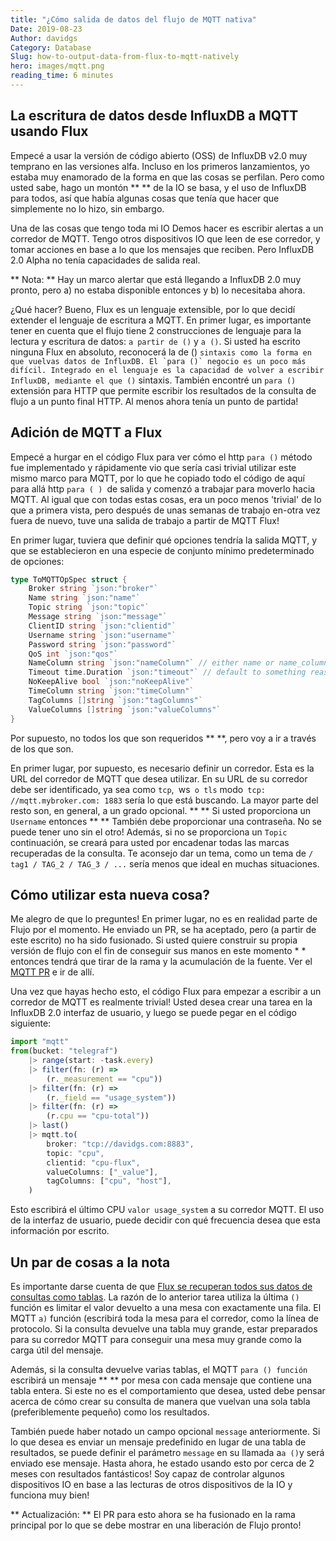 ```yaml
---
title: "¿Cómo salida de datos del flujo de MQTT nativa"
Date: 2019-08-23
Author: davidgs
Category: Database
Slug: how-to-output-data-from-flux-to-mqtt-natively
hero: images/mqtt.png
reading_time: 6 minutes
---
```


## La escritura de datos desde InfluxDB a MQTT usando Flux

Empecé a usar la versión de código abierto (OSS) de InfluxDB v2.0 muy temprano en las versiones alfa. Incluso en los primeros lanzamientos, yo estaba muy enamorado de la forma en que las cosas se perfilan. Pero como usted sabe, hago un montón ** ** de la IO se basa, y el uso de InfluxDB para todos, así que había algunas cosas que tenía que hacer que simplemente no lo hizo, sin embargo.

Una de las cosas que tengo toda mi IO Demos hacer es escribir alertas a un corredor de MQTT. Tengo otros dispositivos IO que leen de ese corredor, y tomar acciones en base a lo que los mensajes que reciben. Pero InfluxDB 2.0 Alpha no tenía capacidades de salida real.

** Nota: ** Hay un marco alertar que está llegando a InfluxDB 2.0 muy pronto, pero a) no estaba disponible entonces y b) lo necesitaba ahora.

¿Qué hacer? Bueno, Flux es un lenguaje extensible, por lo que decidí extender el lenguaje de escritura a MQTT. En primer lugar, es importante tener en cuenta que el flujo tiene 2 construcciones de lenguaje para la lectura y escritura de datos: `a partir de ()` y `a ()`. Si usted ha escrito ninguna Flux en absoluto, reconocerá la de () `` sintaxis como la forma en que vuelvas datos de InfluxDB. El `para ()` negocio es un poco más difícil. Integrado en el lenguaje es la capacidad de volver a escribir InfluxDB, mediante el que () `` sintaxis. También encontré un `para ()` extensión para HTTP que permite escribir los resultados de la consulta de flujo a un punto final HTTP. Al menos ahora tenía un punto de partida!

## Adición de MQTT a Flux

Empecé a hurgar en el código Flux para ver cómo el http `para ()` método fue implementado y rápidamente vio que sería casi trivial utilizar este mismo marco para MQTT, por lo que he copiado todo el código de aquí para allá http `para ( ) `de salida y comenzó a trabajar para moverlo hacia MQTT. Al igual que con todas estas cosas, era un poco menos 'trivial' de lo que a primera vista, pero después de unas semanas de trabajo en-otra vez fuera de nuevo, tuve una salida de trabajo a partir de MQTT Flux!

En primer lugar, tuviera que definir qué opciones tendría la salida MQTT, y que se establecieron en una especie de conjunto mínimo predeterminado de opciones:

```go
type ToMQTTOpSpec struct {
    Broker string `json:"broker"`
    Name string `json:"name"`
    Topic string `json:"topic"`
    Message string `json:"message"`
    ClientID string `json:"clientid"`
    Username string `json:"username"`
    Password string `json:"password"`
    QoS int `json:"qos"`
    NameColumn string `json:"nameColumn"` // either name or name_column must be set, if none is set try to use the "_measurement" column.
    Timeout time.Duration `json:"timeout"` // default to something reasonable if zero
    NoKeepAlive bool `json:"noKeepAlive"`
    TimeColumn string `json:"timeColumn"`
    TagColumns []string `json:"tagColumns"`
    ValueColumns []string `json:"valueColumns"`
}
```

Por supuesto, no todos los que son requeridos ** **, pero voy a ir a través de los que son.

En primer lugar, por supuesto, es necesario definir un corredor. Esta es la URL del corredor de MQTT que desea utilizar. En su URL de su corredor debe ser identificado, ya sea como `tcp`,` `ws` o tls` modo` tcp: //mqtt.mybroker.com: 1883` sería lo que está buscando. La mayor parte del resto son, en general, a un grado opcional. ** ** Si usted proporciona un `Username` entonces ** ** También debe proporcionar una contraseña. No se puede tener uno sin el otro! Además, si no se proporciona un `Topic` continuación, se creará para usted por encadenar todas las marcas recuperadas de la consulta. Te aconsejo dar un tema, como un tema de `/ tag1 / TAG_2 / TAG_3 / ...` sería menos que ideal en muchas situaciones.

## Cómo utilizar esta nueva cosa?

Me alegro de que lo preguntes! En primer lugar, no es en realidad parte de Flujo por el momento. He enviado un PR, se ha aceptado, pero (a partir de este escrito) no ha sido fusionado. Si usted quiere construir su propia versión de flujo con el fin de conseguir sus manos en este momento * * entonces tendrá que tirar de la rama y la acumulación de la fuente. Ver el [MQTT PR](https://github.com/influxdata/flux/pull/1653) e ir de allí.

Una vez que hayas hecho esto, el código Flux para empezar a escribir a un corredor de MQTT es realmente trivial! Usted desea crear una tarea en la InfluxDB 2.0 interfaz de usuario, y luego se puede pegar en el código siguiente:

```js
import "mqtt"
from(bucket: "telegraf")
    |> range(start: -task.every)
    |> filter(fn: (r) =>
        (r._measurement == "cpu"))
    |> filter(fn: (r) =>
        (r._field == "usage_system"))
    |> filter(fn: (r) =>
        (r.cpu == "cpu-total"))
    |> last()
    |> mqtt.to(
        broker: "tcp://davidgs.com:8883",
        topic: "cpu",
        clientid: "cpu-flux",
        valueColumns: ["_value"],
        tagColumns: ["cpu", "host"],
    )
```

Esto escribirá el último CPU `valor usage_system` a su corredor MQTT. El uso de la interfaz de usuario, puede decidir con qué frecuencia desea que esta información por escrito.

## Un par de cosas a la nota

Es importante darse cuenta de que [Flux se recuperan todos sus datos de consultas como tablas](https://www.influxdata.com/blog/use-flux-to-group-shape-and-analyze-your-time-series-data/). La razón de lo anterior tarea utiliza la última `()` función es limitar el valor devuelto a una mesa con exactamente una fila. El MQTT `a)` función (escribirá toda la mesa para el corredor, como la línea de protocolo. Si la consulta devuelve una tabla muy grande, estar preparados para su corredor MQTT para conseguir una mesa muy grande como la carga útil del mensaje.

Además, si la consulta devuelve varias tablas, el MQTT `para () función` escribirá un mensaje ** ** por mesa con cada mensaje que contiene una tabla entera. Si este no es el comportamiento que desea, usted debe pensar acerca de cómo crear su consulta de manera que vuelvan una sola tabla (preferiblemente pequeño) como los resultados.

También puede haber notado un campo opcional `message` anteriormente. Si lo que desea es enviar un mensaje predefinido en lugar de una tabla de resultados, se puede definir el parámetro `message` en su llamada a` a () `y será enviado ese mensaje.
Hasta ahora, he estado usando esto por cerca de 2 meses con resultados fantásticos! Soy capaz de controlar algunos dispositivos IO en base a las lecturas de otros dispositivos de la IO y funciona muy bien!

** Actualización: ** El PR para esto ahora se ha fusionado en la rama principal por lo que se debe mostrar en una liberación de Flujo pronto!
